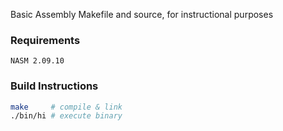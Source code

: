 Basic Assembly Makefile and source, for instructional purposes

### Requirements

`NASM 2.09.10`

### Build Instructions
```bash
make     # compile & link
./bin/hi # execute binary
```

